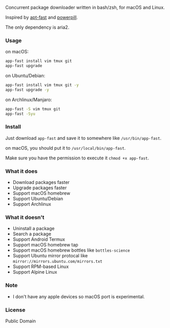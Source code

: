 Concurrent package downloader written in bash/zsh, for macOS and Linux.

Inspired by [apt-fast](https://github.com/ilikenwf/apt-fast) and [powerpill](https://aur.archlinux.org/packages/powerpill).

The only dependency is aria2.

### Usage

on macOS:

```sh
app-fast install vim tmux git
app-fast upgrade
```

on Ubuntu/Debian:

```sh
app-fast install vim tmux git -y
app-fast upgrade -y
```

on Archlinux/Manjaro:

```sh
app-fast -S vim tmux git
app-fast -Syu
```

### Install

Just download `app-fast` and save it to somewhere like `/usr/bin/app-fast`.

on macOS, you should put it to `/usr/local/bin/app-fast`.

Make sure you have the permission to execute it `chmod +x app-fast`.

### What it does

* Download packages faster
* Upgrade packages faster
* Support macOS homebrew
* Support Ubuntu/Debian
* Support Archlinux

### What it doesn't

* Uninstall a package
* Search a package
* Support Android Termux
* Support macOS homebrew tap
* Support macOS homebrew bottles like `bottles-science`
* Support Ubuntu mirror protocal like `mirror://mirrors.ubuntu.com/mirrors.txt`
* Support RPM-based Linux
* Support Alpine Linux

### Note

* I don't have any apple devices so macOS port is experimental.

### License

Public Domain
